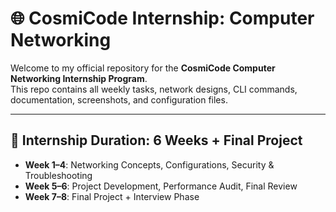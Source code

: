 # 🌐 CosmiCode Internship: Computer Networking

Welcome to my official repository for the **CosmiCode Computer Networking Internship Program**.  
This repo contains all weekly tasks, network designs, CLI commands, documentation, screenshots, and configuration files.

---

## 📆 Internship Duration: 6 Weeks + Final Project

- **Week 1–4**: Networking Concepts, Configurations, Security & Troubleshooting
- **Week 5–6**: Project Development, Performance Audit, Final Review
- **Week 7–8**: Final Project + Interview Phase
